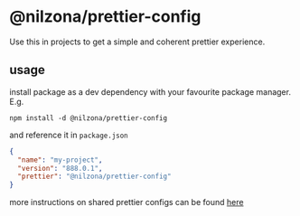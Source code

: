 # @nilzona/prettier-config

Use this in projects to get a simple and coherent prettier experience.

## usage

install package as a dev dependency with your favourite package manager. E.g.

```shell
npm install -d @nilzona/prettier-config
```

and reference it in `package.json`

```json
{
  "name": "my-project",
  "version": "888.0.1",
  "prettier": "@nilzona/prettier-config"
}
```

more instructions on shared prettier configs can be found [here](https://prettier.io/docs/en/configuration.html#sharing-configurations)
